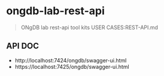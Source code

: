 # ongdb-lab-rest-api
>ONgDB lab rest-api tool kits
>USER CASES:REST-API.md

## API DOC
- http://localhost:7424/ongdb/swagger-ui.html
- https://localhost:7425/ongdb/swagger-ui.html



